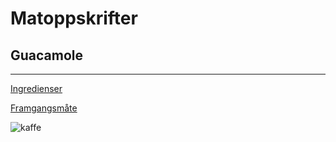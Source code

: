 # Matoppskrifter

## Guacamole
---
[Ingredienser](ingredienser.txt)

[Framgangsmåte](framgangsmaate.txt)

![kaffe](https://lokalhistoriewiki.no/wiki/Fil:Astafjord_Samvirkelag_-_%C3%85rsmelding_og_regnskap_1969_0009.jpg)
